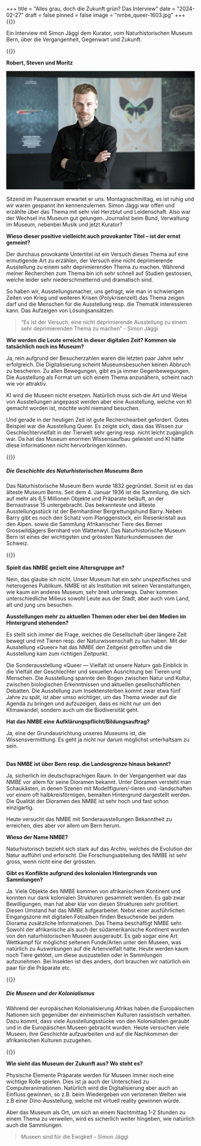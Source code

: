+++
title = "Alles grau, doch die Zukunft grün? Das Interview"
date = "2024-02-27"
draft = false
pinned = false
image = "nmbe_queer-1603.jpg"
+++
{{<lead>}}

Ein Interview mit Simon Jäggi dem Kurator, vom Naturhistorischen Museum Bern, über die Vergangenheit, Gegenwart und Zukunft.

{{</lead>}}

**Robert, Steven und Moritz**

![Simon Jäggi mit der perfekten Berufung für ihn, Kurator. (Bild: NMBE)](nmbe_simon_jaeggi-217050.jpg)

Sitzend im Pausenraum erwartet er uns. Montagnachmittag, es ist ruhig und wir waren gespannt ihn kennenzulernen. Simon Jäggi war offen und erzählte über das Thema mit sehr viel Herzblut und Leidenschaft. Also war der Wechsel ins Museum gut gelungen. Journalist beim Bund, Verwaltung im Museum, nebenbei Musik und jetzt Kurator? 



**Wieso dieser positive vielleicht auch provokanter Titel – ist der ernst gemeint?** 

Der durchaus provokante Untertitel ist ein Versuch dieses Thema auf eine ermutigende Art zu erzählen, der Versuch eine nicht deprimierende Ausstellung zu einem sehr deprimierenden Thema zu machen. Während meiner Recherchen zum Thema bin ich sehr schnell auf Studien gestossen, welche leider sehr niederschmetternd und dramatisch sind.

So haben wir, Ausstellungsmacher, uns gefragt, wie man in schwierigen Zeiten von Krieg und weiteren Krisen (Polykrisenzeit) das Thema zeigen darf und die Menschen für die Ausstellung resp. die Thematik interessieren kann. Das Aufzeigen von Lösungsansätzen.

> “Es ist der Versuch, eine nicht deprimierende Ausstellung zu einem sehr deprimierenden Thema zu machen” - Simon Jäggi



**Wie werden die Leute erreicht in dieser digitalen Zeit? Kommen sie tatsächlich noch ins Museum?**

Ja, rein aufgrund der Besucherzahlen waren die letzten paar Jahre sehr erfolgreich. Die Digitalisierung scheint Museumsbesuchen keinen Abbruch zu bescheren. Zu allen Bewegungen, gibt es ja immer Gegenbewegungen. Die Ausstellung als Format um sich einem Thema anzunähern, scheint nach wie vor attraktiv. 

KI wird die Museen nicht ersetzen. Natürlich muss sich die Art und Weise von Ausstellungen angepasst werden aber eine Ausstellung, welche von KI gemacht worden ist, möchte wohl niemand besuchen. 

Und gerade in der heutigen Zeit ist gute Recherchearbeit gefordert. Gutes Beispiel war die Ausstellung Queer. Es zeigte sich, dass das Wissen zur Geschlechtervielfalt in der Tierwelt sehr gering resp. nicht leicht zugänglich war. Da hat das Museum enormen Wissensaufbau geleistet und KI hätte diese Informationen nicht hervorbringen können. 

{{<box title="Ausklappbare Box">}}

##### Die Geschichte des Naturhistorischen Museums Bern

Das Naturhistorische Museum Bern wurde 1832 gegründet. Somit ist es das älteste Museum Berns. Seit dem 4. Januar 1936 ist die Sammlung, die sich auf mehr als 6,5 Millionen Objekte und Präparate beläuft, an der Bernastrasse 15 untergebracht. Das bekannteste und älteste Ausstellungsstück ist der Bernhardiner Bergrettungshund Barry. Neben Barry gibt es noch den Schatz vom Planggenstock, ein Riesenkristall aus den Alpen. sowie die Sammlung Afrikanischer Tiere des Berner Grosswildjägers Bernhard von Wattenwyl. Das Naturhistorische Museum Bern ist eines der wichtigsten und grössten Naturkundemuseen der Schweiz.

{{</box>}}\
\
**Spielt das NMBE gezielt eine Altersgruppe an?** 

Nein, das glaube ich nicht. Unser Museum hat ein sehr unspezifisches und heterogenes Publikum. NMBE ist als Institution mit seinen Veranstaltungen, wie kaum ein anderes Museum, sehr breit unterwegs. Daher kommen unterschiedliche Milieus sowohl Leute aus der Stadt, aber auch vom Land, alt und jung uns besuchen. 



**Ausstellungen mehr zu aktuellen Themen oder eher bei den Medien im Hintergrund stehenden?**

Es stellt sich immer die Frage, welches die Gesellschaft über längere Zeit bewegt und mit Tieren resp. der Naturwissenschaft zu tun haben. Mit der Ausstellung «Queer» hat das NMBE den Zeitgeist getroffen und die Ausstellung kam zum richtigen Zeitpunkt. 

Die Sonderausstellung «Queer — Vielfalt ist unsere Natur» gab Einblick in die Vielfalt der Geschlechter und sexuellen Ausrichtung bei Tieren und Menschen. Die Ausstellung spannte den Bogen zwischen Natur und Kultur, zwischen biologischen Erkenntnissen und aktuellen gesellschaftlichen Debatten. Die Ausstellung zum Insektensterben kommt zwar etwa fünf Jahre zu spät, ist aber umso wichtiger, um das Thema wieder auf die Agenda zu bringen und aufzuzeigen, dass es nicht nur um den Klimawandel, sondern auch um die Biodiversität geht. 



**Hat das NMBE eine Aufklärungspflicht/Bildungsauftrag?**

Ja, eine der Grundausrichtung unseres Museums ist, die Wissensvermittlung. Es geht ja nicht nur darum möglichst unterhaltsam zu sein. 

\
**Das NMBE ist über Bern resp. die Landesgrenze hinaus bekannt?** 

Ja, sicherlich im deutschsprachigen Raum. In der Vergangenheit war das NMBE vor allem für seine Dioramen bekannt. Unter Dioramen versteht man Schaukästen, in denen Szenen mit Modellfiguren/-tieren und -landschaften vor einem oft halbkreisförmigen, bemalten Hintergrund dargestellt werden. Die Qualität der Dioramen des NMBE ist sehr hoch und fast schon einzigartig. 

Heute versucht das NMBE mit Sonderausstellungen Bekanntheit zu erreichen, dies aber vor allem um Bern herum. 



**Wieso der Name NMBE?**

Naturhistorisch bezieht sich stark auf das Archiv, welches die Evolution der Natur aufführt und erforscht. Die Forschungsabteilung des NMBE ist sehr gross, wenn nicht eine der grössten. 



**Gibt es Konflikte aufgrund des kolonialen Hintergrunds von Sammlungen?**

Ja. Viele Objekte des NMBE kommen von afrikanischem Kontinent und konnten nur dank kolonialen Strukturen gesammelt werden. Es gab zwar Bewilligungen, man hat aber klar von diesen Strukturen sehr profitiert. Diesen Umstand hat das NMBE aufgearbeitet. Nebst einer ausführlichen Eingangszone mit digitalen Fotoalben finden Besuchende bei jedem Diorama zusätzliche Informationen. Das Thema beschäftigt NMBE sehr. Sowohl der afrikanische als auch der südamerikanische Kontinent wurden von den naturhistorischen Museen ausgeraubt. Es gab sogar eine Art Wettkampf für möglichst seltenen Funde/Arten unter den Museen, was natürlich zu Auswirkungen auf die Artenvielfalt hatte. Heute werden kaum noch Tiere getötet, um diese auszustellen oder in Sammlungen aufzunehmen. Bei Insekten ist dies anders, dort brauchen wir natürlich ein paar für die Präparate etc. 

{{<box title="Ausklappbare Box">}}

##### Die Museen und der Kolonialismus

Während der europäischen Kolonialisierung Afrikas haben die Europäischen Nationen sich gegenüber der einheimischen Kulturen rassistisch verhalten. Dazu kommt, dass viele Ausstellungsstücke von den Kolonialisten geraubt und in die Europäischen Museen gebracht wurden. Heute versuchen viele Museen, ihre Geschichte aufzuarbeiten und auf die Nachkommen der afrikanischen Kulturen zuzugehen.

{{</box>}}

**Wie sieht das Museum der Zukunft aus? Wo steht es?** 

Physische Elemente Präparate werden für Museen immer noch eine wichtige Rolle spielen. Dies ist ja auch der Unterschied zu Computeranimationen. Natürlich wird die Digitalisierung aber auch an Einfluss gewinnen, so z.B. beim Wiedergeben von verlorenen Welten wie z.B einer Dino-Ausstellung, welche mit virtuell reality gewinnen würde.

Aber das Museum als Ort, um sich an einem Nachtmittag 1-2 Stunden zu einem Thema zu verweilen, wird es sicherlich weiter hingeben, wie natürlich auch die Sammlungen.

> Museen sind für die Ewigkeit - Simon Jäggi